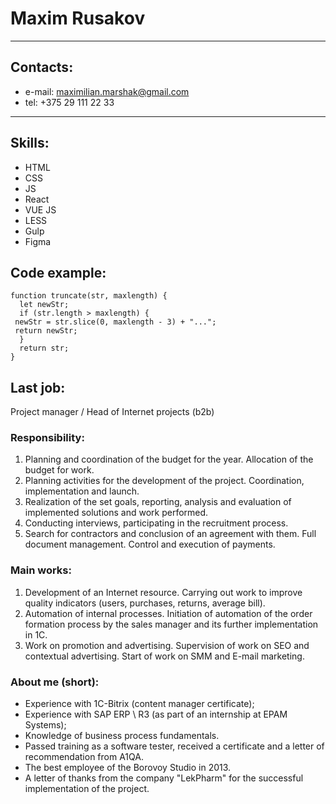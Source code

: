 # Maxim Rusakov
********* 
## Contacts:
* e-mail: maximilian.marshak@gmail.com
* tel: +375 29 111 22 33
********* 
## Skills:
* HTML
* CSS
* JS
* React
* VUE JS
* LESS
* Gulp
* Figma
## Code example:
```
function truncate(str, maxlength) {
  let newStr;
  if (str.length > maxlength) {
 newStr = str.slice(0, maxlength - 3) + "...";
 return newStr;
  }
  return str;
}
```
## Last job:
Project manager / Head of Internet projects (b2b)
### Responsibility:
1. Planning and coordination of the budget for the year. Allocation of the budget for work.
2. Planning activities for the development of the project. Coordination, implementation and launch.
3. Realization of the set goals, reporting, analysis and evaluation of implemented solutions and work performed.
4. Conducting interviews, participating in the recruitment process.
5. Search for contractors and conclusion of an agreement with them. Full document management. Control and execution of payments.
### Main works:
1. Development of an Internet resource. Carrying out work to improve quality indicators (users, purchases, returns, average bill).
2. Automation of internal processes. Initiation of automation of the order formation process by the sales manager and its further implementation in 1C.
3. Work on promotion and advertising. Supervision of work on SEO and contextual advertising. Start of work on SMM and E-mail marketing.
### About me (short):
* Experience with 1C-Bitrix (content manager certificate);
* Experience with SAP ERP \ R3 (as part of an internship at EPAM Systems);
* Knowledge of business process fundamentals.
* Passed training as a software tester, received a certificate and a letter of recommendation from A1QA.
* The best employee of the Borovoy Studio in 2013.
* A letter of thanks from the company "LekPharm" for the successful implementation of the project.